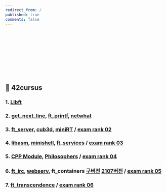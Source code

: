 ```yaml
---
redirect_from: /
published: true
comments: false
---
```

<br><br><br><br><br><br><br><br>

## 🐥 42cursus
### 1. [Libft](libft)
### 2. [get_next_line](get_next_line), [ft_printf](ft_printf), [netwhat](netwhat)
### 3. [ft_server](ft_server), [cub3d](cub3d), [miniRT](miniRT) / [exam rank 02](exam-rank-02)
### 4. [libasm](libasm), [minishell](minishell), [ft_services](ft_services) / [exam rank 03](exam-rank-03)
### 5. [CPP Module](CPP_Module), [Philosophers](Philosophers) / [exam rank 04](exam-rank-04)
### 6. [ft_irc](ft_irc), [webserv](webserv), ft_containers [구버전](ft_containers) [2107버전](ft_containers2) / [exam rank 05](exam-rank-05)
### 7. [ft_transcendence](ft_transcendence) / [exam rank 06](exam-rank-06)


<br><br><br><br><br><br><br><br><br><br>

